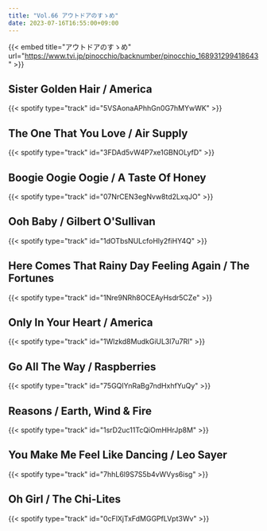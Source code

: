 ```yaml
---
title: "Vol.66 アウトドアのすゝめ"
date: 2023-07-16T16:55:00+09:00
---
```


{{< embed title="アウトドアのすゝめ" url="https://www.tvi.jp/pinocchio/backnumber/pinocchio_168931299418643" >}}

## Sister Golden Hair / America
{{< spotify type="track" id="5VSAonaAPhhGn0G7hMYwWK" >}}

## The One That You Love / Air Supply
{{< spotify type="track" id="3FDAd5vW4P7xe1GBNOLyfD" >}}

## Boogie Oogie Oogie / A Taste Of Honey
{{< spotify type="track" id="07NrCEN3egNvw8td2LxqJO" >}}

## Ooh Baby / Gilbert O'Sullivan
{{< spotify type="track" id="1dOTbsNULcfoHly2fiHY4Q" >}}

## Here Comes That Rainy Day Feeling Again / The Fortunes
{{< spotify type="track" id="1Nre9NRh8OCEAyHsdr5CZe" >}}

## Only In Your Heart / America
{{< spotify type="track" id="1Wlzkd8MudkGiUL3l7u7Rl" >}}

## Go All The Way / Raspberries
{{< spotify type="track" id="75GQIYnRaBg7ndHxhfYuQy" >}}

## Reasons / Earth, Wind & Fire
{{< spotify type="track" id="1srD2uc11TcQiOmHHrJp8M" >}}

## You Make Me Feel Like Dancing / Leo Sayer
{{< spotify type="track" id="7hhL6l9S7S5b4vWVys6isg" >}}

## Oh Girl / The Chi-Lites
{{< spotify type="track" id="0cFlXjTxFdMGGPfLVpt3Wv" >}}
